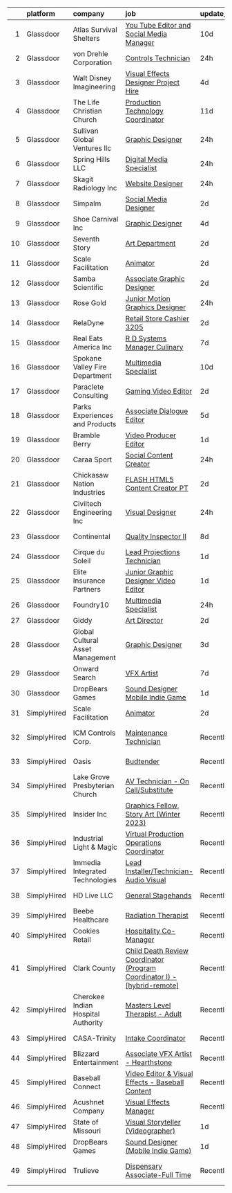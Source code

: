 

|    | platform    | company                            | job                                                                                                                                                                                                                                                                                                                                                                                                                                                                                                                                                                                                                                                                                                                                                                                                                                                                                                                                                                                                                                                                                                                                                                                                                                                                                                                                                                            | update_time   | location                       |
|---:|:------------|:-----------------------------------|:-------------------------------------------------------------------------------------------------------------------------------------------------------------------------------------------------------------------------------------------------------------------------------------------------------------------------------------------------------------------------------------------------------------------------------------------------------------------------------------------------------------------------------------------------------------------------------------------------------------------------------------------------------------------------------------------------------------------------------------------------------------------------------------------------------------------------------------------------------------------------------------------------------------------------------------------------------------------------------------------------------------------------------------------------------------------------------------------------------------------------------------------------------------------------------------------------------------------------------------------------------------------------------------------------------------------------------------------------------------------------------|:--------------|:-------------------------------|
|  1 | Glassdoor   | Atlas Survival Shelters            | [You Tube Editor and Social Media Manager](https://www.glassdoor.com/partner/jobListing.htm?pos=110&ao=1110586&s=58&guid=000001836e4ee9a8ae819df8a2de4bae&src=GD_JOB_AD&t=SR&vt=w&ea=1&cs=1_39b91687&cb=1664003009347&jobListingId=1008136615225&cpc=3E251C7E648E8D76&jrtk=3-0-1gdn4tqe4i177801-1gdn4tqemjcbm800-6118cb84ff33e9d9--6NYlbfkN0APToHrk7ILONyRglvlT3LJMO76dZGJsKlG8WQjsY8CqzJJDeCOMXQiaFZpJ3qvb9fDjMYw9EoAH-7jA6H6ba0WiFstbiFKa8F9LtyXxA2fWiYpIdfrNgAD7EuOevD0uh_faEcpj1Tq5xe9eAVDZs5lACgzfzoax28gftgLxp1Bc-W5fZLWBX09ud78OCrGnkbRuhr8bYmGnRy_yJPpb4zMXfcwZvMUgx9sMIYVgrmNHj5LyNy-CDhSuLEp7BMsrrgSYlnxEuq7G1TRZ3toY0e_N9z0HNZuUoMe8MS5-gTCB9980FGXxZ_cp8lSpv3taXov9KtP4nkh2ggQaz5gp3SFZztYCoqAy4E_V40K2feQGTbXNDllIExBn0PDID_qilpzGVmBOkvrvlb28hBVv5MuV3UAYSJW463DIT9knqdONXacSmE7Xpqhw2APFl4S-zN8_Cmq8U5aXnNmQROeQbSXon_WscnzWBRyPu1uGuLLOQfuMQCCzmXOmUx7n1gJEomacT2Tu4jaeJ2Czqt8msCpM2KoCaDfH1llGlyWYTEXBA%3D%3D)                                                                                                                                                                                                                                                                                                                                                                                                                                                | 10d           | Sulphur Springs, TX            |
|  2 | Glassdoor   | von Drehle Corporation             | [Controls Technician](https://www.glassdoor.com/partner/jobListing.htm?pos=128&ao=1110586&s=58&guid=000001836e4ee9a8ae819df8a2de4bae&src=GD_JOB_AD&t=SR&vt=w&ea=1&cs=1_013f1190&cb=1664003009349&jobListingId=1008158606888&cpc=149B3D5996025BBA&jrtk=3-0-1gdn4tqe4i177801-1gdn4tqemjcbm800-d44d9dd78be676fc--6NYlbfkN0BS3aJ57EZa2TJBmRoBBeGG0ASsBhV3PkhTbYRLpjKePF40DKZ_KBt8Jl1OKoRH2yr9pOdtgP7vAI12MokQv1w8joTrvmZpFrNiREyvtd8HubGiC_X8-3k14g6Sb12K7BF1wYxJDnRKoL7odaOHROXePby8KKv8dfK_o6Ch4urk_XjvJB5SdesIo61yhVb6JUq_41D0NQNSEVfj0Nw6uOJgMiHqgAoNWTtYh1E2ZBN8NSiuKGbAX3q0rRexsJhprVsUgFl-qRjuBF18-HV029Sn1jgqVEOa409MfmLHYq9pRyJjMLkPeNAYUXYepg-O5NOYamT3qBrmTxT3yQgxQLU53exfRghD0FqS34i6coxx34fWKgjd1plYMVz2PMCXfZB9aGqDiDPMlA7JaEtH2eUP2b-Mw7eBeS95Wiv2N7q7IBxrav_yLBW-o3o8Eb35O1vG_Ff-KiMW6ATIVg4pzLKZBRHa6ZHNZS71UT_H4PDto3-71eY-0Z8FcxhGVRdL8RiF5Tdm0JvMlw%3D%3D)                                                                                                                                                                                                                                                                                                                                                                                                                                                                                                     | 24h           | Hickory, NC                    |
|  3 | Glassdoor   | Walt Disney Imagineering           | [Visual Effects Designer  Project Hire](https://www.glassdoor.com/partner/jobListing.htm?pos=114&ao=1110586&s=58&guid=000001836e4ee9a8ae819df8a2de4bae&src=GD_JOB_AD&t=SR&vt=w&cs=1_5d68fec2&cb=1664003009347&jobListingId=1008149797574&cpc=7F6F94E2229B3AB5&jrtk=3-0-1gdn4tqe4i177801-1gdn4tqemjcbm800-08734edc98213cb1--6NYlbfkN0DAFTyt7pbDCC2JPO79CSdi1dIb81yjczP5qsKcZIxgiYm3-7g-689UDqHItQTwke_1iYTX3ZIPK_p2U2SmgmUPBBM1sa_qXvgZ_RYurdh-p181xA1JoYNLkPfGMQHG5B88g_mdJRiIFx_NMvbfZ-lZTnWrzYvFT_WOEZ3HB8NRDDdNLwXUn42Bk9o8zOc6S84EWjGNpBIsTiJkTqZ7X7Ru8uxOn6dhF31rcJ-vmB9E4_cZ-0KVaAdIS2ZHl0N6UxtR1oOLxM5Hgw9TPg_w5866PMUdtJuVK49BuN2lfJBcVR_GkRciXSi3iUgC9SrG2wSbK3Ruonk0Ai37UhSUCVUsgMaGXmK7TMtJWaCkV4mPdio6fi5x_2_zHEXydLx_xaGs5Kepbqf7DTlAG0k8Rgbj1b9hU5eoMo7oEN7vyxzGg3Pp54sjjPfAQjXgarjjL0Y%3D)                                                                                                                                                                                                                                                                                                                                                                                                                                                                                                                                                                      | 4d            | Glendale, CA                   |
|  4 | Glassdoor   | The Life Christian Church          | [Production   Technology Coordinator](https://www.glassdoor.com/partner/jobListing.htm?pos=105&ao=1110586&s=58&guid=000001836e4ee9a8ae819df8a2de4bae&src=GD_JOB_AD&t=SR&vt=w&ea=1&cs=1_0fd679a3&cb=1664003009346&jobListingId=1008134253621&cpc=4A4F3732B778070B&jrtk=3-0-1gdn4tqe4i177801-1gdn4tqemjcbm800-0e600a38c9146920--6NYlbfkN0DeXU0vMxLyKhfauY-dgUBa_3v1DHLtGGo4EP_Dl8CiYyPDWSWEoavRkUei70m9VuYN3alQbcb8OdjF2KMy0ZSklxgWRQ4nZPFoyQctILdCMrI5-zSqXS9R_4ldUs8o8sxM26dlNKl23cE_AEoX8Aq7g49vuKQN1GDNqaGg_XvEK-DQj1-yFYTw_a7gdk7ttjc_oOcZtPzFq7IVaf8XXMqXAFxc1SigexUG6jMft4I8XGlKopcMRw5ZzJ8LIw_2gUn3FvYzGytp-UOJg1LeRQWT_WqIr9VZy9v8rK8e3fQcZI4so5thEERgGImjOE4JDBp7mHvUleNgtG7F6suLR-Qacmahgsw2maHeZswgU9mW7NoQxWO0AqQfoYRH3lT1Q5N98mOc7DuYd41WVUAdAYIBZMqH9laHoKxVmRT9Ri38HbnpsyO1xVm_BgskKV-_1n_xYJfFk0j_bknYQIq-U99iiWWaPnzsCmyhx1GhRwHMRWUgnqs6LTAJZ6uShTJrc4Q_FDEmvM2S5D6PiNM8RLyi0P7Q8S8EIrU%3D)                                                                                                                                                                                                                                                                                                                                                                                                                                                                   | 11d           | West Orange, NJ                |
|  5 | Glassdoor   | Sullivan Global Ventures llc       | [Graphic Designer](https://www.glassdoor.com/partner/jobListing.htm?pos=104&ao=1110586&s=58&guid=000001836e4ee9a8ae819df8a2de4bae&src=GD_JOB_AD&t=SR&vt=w&ea=1&cs=1_fdfed204&cb=1664003009346&jobListingId=1008158433157&cpc=19A63F97CDAE9B19&jrtk=3-0-1gdn4tqe4i177801-1gdn4tqemjcbm800-b9ed312c3ff1f291--6NYlbfkN0BdDHiSlq2TKVYTvK036ioTcRDjelCKzvFOpLFiF--0iYywErtz7uGZaHCr1QInpCnwfrdhIOgQoQcveZc1cSbpX9gR9mroHQOR2RaMpZUhFTaKHYPI7L7ev7BO5XzSOE9_ns2EVBf390tN8Bw9D6mhQCRcWODoCcHBur3f5ohrcPemP25HBzDqAYS-m4ujm4oSnB3D841cDY5cZMF8-n2wbuMoEp0IgJQzL1HSyCG2kyHk1Cth1fqONsgA_m1d5Utpl4cHJz-H-Vz9b40uwrHOE-9jx2mcKD4JyTRhLXkXewyH3zAvzjj1xqy8smd9x_L5JDrLTxcssR1scFmWgcJS3rHB9a7B2jZrTI7b5G75t3Z_WuOq7xMMfbtVdNSeQpq2bfmXpkccnY8myk4vnfRQHGiztcwLqxsKTTQG_5Q8cIMqyK9MW9vgMvHw1vHG-8MSRnM3oihFA_UZHv9dMy6TXqfXWZqr0N0IgmgHCdLVLBsIWo81aXFN_w2FJhfYMHLSrw-sKlwl4A%3D%3D)                                                                                                                                                                                                                                                                                                                                                                                                                                                                                                        | 24h           | Spring, TX                     |
|  6 | Glassdoor   | Spring Hills  LLC                  | [Digital Media Specialist](https://www.glassdoor.com/partner/jobListing.htm?pos=121&ao=1110586&s=58&guid=000001836e4ee9a8ae819df8a2de4bae&src=GD_JOB_AD&t=SR&vt=w&ea=1&cs=1_60efca0c&cb=1664003009348&jobListingId=1008158776054&cpc=0FE1F5EA2BC84A01&jrtk=3-0-1gdn4tqe4i177801-1gdn4tqemjcbm800-4f2ab663d283052c--6NYlbfkN0DCQGkl4yjBXQKrkxms2b6Fc-bGq20qQYP0jT7C5xLs0oAdPAWnnKEPQa6nstvJMIVMRtrAK5anaKJaafNGs5ZPP5woMHrf6GgsgYSfi-Lgj80o0jnWJ0ZfE2c5MZOMpIaT2sHYx1QvebypAMnBwcgJCKaEVoR6d_d7QvgmYMFy1CfgO_Parcmhu3BCfqfHNsuimxQBNfcd5Q3oqq7LSTOrtdAP0yIuU5k5O5-TOIWwBlntlSsnJKJGX541QHF-aZ3DIYRTsuW1xpZxjsgAIvXQNqXiiSrKppPcWtQASzJ_Zk-SX7jj-DIgxVYWZij_8ZNbneftgJHg4AHuyOGXOqVp1QFI7eo1eD3wykBi90CQOMa51okCqLh5fo-Tc0m5V8_jeahir3MY5SFG-m5CQM7jKZd4sOEPe9baK8JPbn-ajrXfow1yDrXeYx3pULCI9K7IpIt2NiBB19AGIlwOxoxfbOAsm9Tx95OTOyOpK6AM1UB8LN_3qsFedFAO9zzXUIBmrgZMwdNKswhEj48tUo3tjq3WOfJOHb1N0VVAmx5RFw%3D%3D)                                                                                                                                                                                                                                                                                                                                                                                                                                                                | 24h           | Remote                         |
|  7 | Glassdoor   | Skagit Radiology  Inc              | [Website Designer](https://www.glassdoor.com/partner/jobListing.htm?pos=106&ao=1110586&s=58&guid=000001836e4ee9a8ae819df8a2de4bae&src=GD_JOB_AD&t=SR&vt=w&ea=1&cs=1_63e02736&cb=1664003009346&jobListingId=1008158618218&cpc=022796DF6CE1C9E6&jrtk=3-0-1gdn4tqe4i177801-1gdn4tqemjcbm800-f823fce85fcf9213--6NYlbfkN0CO2SE9k7OkDYcda-6fnEVOHVW81Zzde7CKO7rsB8sOBGxd4toT-0EMIR_r3T5f1YuaQUgazpd2hSyK_Vs2uHmCGfbu9mYvLzAVaN6i4h9aPtQLQLSUOl0f6_5Z-7WDZErOx1g8Jq6f_0hiJIyRtTwvNJ8pFyr-oOCAcrcFguiqarvA_W75-GoDP1Z5tYaqp7D7UCo6COfhGxe8qcIVaH1BFO1MqMV5caKIrqIdzCe013ci92NvEc5C5-1gyGmnljq55OyhLBw-ijCju-yPoNkKfCKXcczPW47V0HXiUPrX2F-vbEBwNrk_wQqA_ivBOMYEs28rBDBAbfqrc_AFuyzUQOreZLus7wCM4fuw-fxrX7GEI62uqoUeX7Pq4weyCo_n6sN9zt_4xy_89unzvYs-rmEoAnYXA6_MKKCS_QEkF49dsiX5-Pss4vpnkOV9HdNWUfcPxBzfdaPFfHQbkFCVXk3oPdRUkWBvxdaWWSuROZJ0n8CU0K3uIYgaDew-bLOwe0dxmSQ_bNYCmL1xRIFX)                                                                                                                                                                                                                                                                                                                                                                                                                                                                                                    | 24h           | Mount Vernon, WA               |
|  8 | Glassdoor   | Simpalm                            | [Social Media Designer](https://www.glassdoor.com/partner/jobListing.htm?pos=126&ao=1110586&s=58&guid=000001836e4ee9a8ae819df8a2de4bae&src=GD_JOB_AD&t=SR&vt=w&cs=1_a89f4344&cb=1664003009348&jobListingId=1008154093263&cpc=FB7E4A1762AE5BEC&jrtk=3-0-1gdn4tqe4i177801-1gdn4tqemjcbm800-8033258d13b4f54a--6NYlbfkN0A5_CZTeAtz3kOtxEKT8EXy2wheS-5sh6-eDUvXGvBqHzlUF1AGTlUbyxKlbFF4E844SRTgHgMPu8KJtz7DIOuGXCAcIho7mbP7KiJebUZzKecYbHnXPLSweYvdGDLdpDb2yy11XeJIXAKSpb7xy560AiPtZ5llt2zy-ZvAJzCHgIXGJgSBQ_bS5uk6IPZjWJFBRtlX8gi46A-cT44JzhVBh2OB-Lr9WdWGrA4uwKJlUsRMblLXv0awkJfQzKFyWZYhYsRMlIjeQJKAlfb-YS1eG69ljp_VT5w7rf9Cn80H3pxPPkNOcYztRxzV1rEUg2y2bnpLwWq_hO8KfNJ5BkOX_ZejqnK0njxp8FkNnJRbPDQ1ZrRQKtG-2g73hdmOKw-Fo2lW3gU9WYkCm2yL034pdQaI4VcFc_rigSUwa53CfcasrJjAMDYTuh7m794O8oezivdtBsgXBKMMbvd2Kyqrg1oyMjiSKpq0_rljDPvIuoHuMSd0KUnMuIEVr8rOVyjDguLO8I-fI_AbAJDcasNqzL-pgkQUJ08R8UZM6uHavXGx0q7GMadSc5aRZ3f89ms%3D)                                                                                                                                                                                                                                                                                                                                                                                                                                                      | 2d            | Remote                         |
|  9 | Glassdoor   | Shoe Carnival  Inc                 | [Graphic Designer](https://www.glassdoor.com/partner/jobListing.htm?pos=130&ao=1110586&s=58&guid=000001836e4ee9a8ae819df8a2de4bae&src=GD_JOB_AD&t=SR&vt=w&ea=1&cs=1_bf914a93&cb=1664003009349&jobListingId=1008149084527&cpc=47CFDC01B3F81FAC&jrtk=3-0-1gdn4tqe4i177801-1gdn4tqemjcbm800-8f2fa1d1e1971e1b--6NYlbfkN0DXBwa3qOAti5dsH4cJZzTtmfpav-_FjW2Cv9p6tjCthqO7_orYFvgRA2O64NimcfQ3uVTYorc3Wes_ZEoLJXGdN-Aa3-RVR9zjxSSqx0fFLPoPboZGjo9gaQcBDl9vEVw9fsJLJrMZ3ob4pxGJwiNvpIjIdRXU8i_JoY95XsgDekzajTRu5T_l-tkM8Gt_fLz3hvXTxBhYZ95epXv60zBRKsdSWveecYarQbBA5Qjsum58wMO5jQK6DZ6iCMi5op7FHhYWPGvhJLWf9ZXRE6pJfoBYq7HoPgC8z_S10AXbRdcDhXF7f1tHyFJvcPP641XnkSjhmrfy7AoK5dtsIpalMo64JiLZVeTm10ebHJ49_5mPTIrPufVluYvHKDMWmDAW_ZFwGyBtC9iAfUOpTd0f5D7OI52wjVigGqWphdZafxH9n0nio1-dhSrVM0RyNcmgw7qb_mdhfPqxvX5amB_I3_TPutEgWHx96VFlLs9gRKvfKfdiuwZ26Jq1cIFfzRQ%3D)                                                                                                                                                                                                                                                                                                                                                                                                                                                                                                                      | 4d            | Fort Mill, SC                  |
| 10 | Glassdoor   | Seventh Story                      | [Art Department](https://www.glassdoor.com/partner/jobListing.htm?pos=125&ao=1110586&s=58&guid=000001836e4ee9a8ae819df8a2de4bae&src=GD_JOB_AD&t=SR&vt=w&ea=1&cs=1_407d0a38&cb=1664003009348&jobListingId=1008154271850&cpc=F583A5AE0DDDFE3A&jrtk=3-0-1gdn4tqe4i177801-1gdn4tqemjcbm800-20a87c36b95f6878--6NYlbfkN0BTy4Vq3kUv-8E8fBOrhZt-7WJQYqv7u2ur6JnxlE7nq_aQtV-qQ9P-NdkrT1AC9L0CCnNf6vIRIeTpxONhfiIRDjq4uiE_KvKLA8lH6dW0VuX9V-xPbB6wy0d8N9jp0-62ih61xGTQSsvtvkEijPzI938H0T1YQHjbhPRokH79a42ZsihgnS0Nyfg5eVCyPc-eK66z4CkhbKg_dNwTk5G78dVSInk72em9rRSOgt2iWsGvzVUYmu_XpHTRtQBVQYQx_YtNHzMu5-arWrHSS8Iuyh7iB9_CtB3LkVMpmFzXtcJ7jq1er3kRjwAG5VtV40-T9wx3t7bMYR_gRsMzNgmGQusjPDaXy8ozM3bQeWML3MA9xRknyj2s7GW-qHIF_Dkgjgrm_t0Wine6moHZL2mhe0kW9mq3_BPq48XUzZXIz4iMMsNxPXq0EEz1jeU9SV9NAfUVAxcy8WOcZKGMs-r_QZJbqlPEkSWSWHNdce2Yy-GJA1tFm-4Lk3tiCVvTTBZUBbP6_511yA%3D%3D)                                                                                                                                                                                                                                                                                                                                                                                                                                                                                                          | 2d            | Franklin, TN                   |
| 11 | Glassdoor   | Scale Facilitation                 | [Animator](https://www.glassdoor.com/partner/jobListing.htm?pos=111&ao=1110586&s=58&guid=000001836e4ee9a8ae819df8a2de4bae&src=GD_JOB_AD&t=SR&vt=w&ea=1&cs=1_89abecce&cb=1664003009347&jobListingId=1008154653728&cpc=A0637F14311B9419&jrtk=3-0-1gdn4tqe4i177801-1gdn4tqemjcbm800-5ac7cae2180dfc79--6NYlbfkN0BwfDwoCjxOAsVF6va36C4e5uetzN_UB3xM3zcSb8136W7CUHdTyZBGQ0gKBAkrCClx7S6Y_Lo9o-WzDzkdofIke2lQwvYtaccfsafw6YYcDdy8SAlFZbvloRJHDH0aY50MitcXJRoSG-0dToAG4amo6X_3c7P0OfabLIQk0xFF2Wa5mpLfFgrtKRHzpTokvKHI2BLrluv_S4LX9HDFr0J7jPjte8ggt3h_7_YrgwqNmAmCucE545_V0j5kTbTgeSD3MsSETr6PDCVDLv-XoQWcnDJ31F0Ps6vI07P-q5vqLbKQYaQ8H4cEY1FIJQp7k_sNOrZGX1lPtODeQ92b5yt4CDW5RIDQAfoS2gMuJAttZEx-U2hLqkA92kN4IAAVz8RnNmNc0Kwzb5PDBJDbF92CaklAfLdr7Kyc1z-N3iIhdsVLD9A_jd0t4jUdUeQADMHW22905tJD5-Z1yuuyIc4uGvKimPOaRKrGz7eLOVzWPKqZgf1RHPco)                                                                                                                                                                                                                                                                                                                                                                                                                                                                                                                                            | 2d            | New York, NY                   |
| 12 | Glassdoor   | Samba Scientific                   | [Associate Graphic Designer](https://www.glassdoor.com/partner/jobListing.htm?pos=112&ao=1110586&s=58&guid=000001836e4ee9a8ae819df8a2de4bae&src=GD_JOB_AD&t=SR&vt=w&ea=1&cs=1_d772d4d1&cb=1664003009347&jobListingId=1008153758790&cpc=32EE424DE2B657EB&jrtk=3-0-1gdn4tqe4i177801-1gdn4tqemjcbm800-122a8512618058d8--6NYlbfkN0B9r7Yfsmq1dEg5bJrWknERXzKBmO7UocWnp6Z50Xo8NzPq1eoKgHtnu-tYQIQxm2o_SrCwhlZdubjbRM-cBYG7X7k1MBmrVfR3OmyNLCl5MwVu7zlCd8Daf3sGi5GObRcLDgfINdOCMKivG9hACyrgIVx1_4TkBt7CqWI-cv3e6gfYqTMq0Jda98cvSBaY_z7eifCfsOhyG5-QUeRiEEihxxJvtVcmLOO-T3HFlybkt8iRdSw4AJw1baCmzXEfnAvXytT3TqwxPuKkbtd5hn0IgVGrKu2d2xYLe9EL3rQBToouyso17_qcFczUJ24h4JGOCqPVyiH19n7esFi_cUHyOLyXCWSBJy1qQc8pvemBpcDhbZFK5KitXeDgSF6ImsCYbZjmJKea0J3Yta_PXfs75SiKOni9i2Qw2lLJf6GCZQHuM2TU7u3nlZeIa_clkBrRfu2QCqD2FlhLGmdYxPFA-qVZLLy7DGImyGlPOw2WCIcQS7eZkeGcUuky1CAVaIOL5jqaVOuoWA%3D%3D)                                                                                                                                                                                                                                                                                                                                                                                                                                                                                              | 2d            | Remote                         |
| 13 | Glassdoor   | Rose   Gold                        | [Junior Motion Graphics Designer](https://www.glassdoor.com/partner/jobListing.htm?pos=129&ao=1110586&s=58&guid=000001836e4ee9a8ae819df8a2de4bae&src=GD_JOB_AD&t=SR&vt=w&ea=1&cs=1_59d56e27&cb=1664003009349&jobListingId=1008157920523&cpc=A65DF3A704A48F9B&jrtk=3-0-1gdn4tqe4i177801-1gdn4tqemjcbm800-5c858e4f830d7c84--6NYlbfkN0BkbmWc524n8nBCFPsW3pckO8GOD7n_LjyflpGml71e43gXVlJumHvHKACeMbDDkheIu2Nk5BuWz_Fk_rfatpGch0SS8jfygLn5A0_-AuDzfhwDKts4uwYT3iEiUlzE62D3Z-Dyxq-3jm-9aIaPRGdVYxgnbNELRh1DVuKjIfm6wM1gHJPqSvtCZmoK-1VYT-OfLoMuR5iyXEjIOIZJ1ru7VeqVknR455YrD5fCKZOSCZapZmFIuHf3D0TREE-PWbYACqvt5yIDD7I0OwYww5cEr60YouUa4o8b51jav7Ki9T8kaaXAA-Vu5m2QfwtFP6V2VKHOOJBfW4qIQQx_TqW489kvDQVw72q9bYQIptK2qT7wkSsS7g6uzG03qhwP5AhWAuqkZTI110Ribv5y_knBq9Y78MBh9GAF00E0FEAc0jGeoN1-cqe_1LjsL_gnvcN-ZnPRk9Nr8ErB5UIkfdMBkMGDMrf8LbbIYyacaKnFIIRT31ioefmFdfu7Pv5JcQxTT5-mtbBpvuVfTFEobvdQ)                                                                                                                                                                                                                                                                                                                                                                                                                                                                                     | 24h           | Remote                         |
| 14 | Glassdoor   | RelaDyne                           | [Retail Store Cashier  3205 ](https://www.glassdoor.com/partner/jobListing.htm?pos=103&ao=1110586&s=58&guid=000001836e4ee9a8ae819df8a2de4bae&src=GD_JOB_AD&t=SR&vt=w&ea=1&cs=1_95f149f8&cb=1664003009346&jobListingId=1008153440145&cpc=5D41213DABD2E4BB&jrtk=3-0-1gdn4tqe4i177801-1gdn4tqemjcbm800-3da20a0e1faf19a9--6NYlbfkN0A72-8lX7zhyQqvAwBLSO_TxQLukvLk7KAx6eFUkC_MtnVw2bHlAMkIBPkfM67FB6_EWZSxD40NA2LmKlCtYHljNGY6HjOdepaIE4bbIWuTL9vNN9TirjH_aCPr4qo2qo0YD2IyJYbrOovXkmjNxyHVCP4e_hctlAVaK6WfDgdg-01fFG3fyOiFgSwD9pFITvLjbCFZAmfM6cVXNNdpHbOmpyLEPeyuiG8_O6WVFB8gNGQV4U1a7b46ej7p78J65nnlRZXzVB0b16t7tUUnQAAsyC5v8HAcPZ3Bcx2LfdGYaShB0-kpL2_z4VESWyR91trPhzwlZ9QqcWHHUfdWj3w4CLCPLVNDvXOMWGHpeQVCvomBE6jp4FSlOADUz9XRZ5WinoPhWPt4pWV8tQJYZtiWLqXcgkuuiQDICfW-tfC3cIwl8lXb8xQ8EIdeBomhyxc9fYogtj89fH0LDzLE286_3eetRDISCHLkSQluY0u2FuGDNnUcjQk6Fg7_5qSUHgyL_o_LaifuSQiOCy7WvF9n)                                                                                                                                                                                                                                                                                                                                                                                                                                                                                         | 2d            | Beaver, UT                     |
| 15 | Glassdoor   | Real Eats America Inc              | [R D Systems Manager   Culinary](https://www.glassdoor.com/partner/jobListing.htm?pos=107&ao=1110586&s=58&guid=000001836e4ee9a8ae819df8a2de4bae&src=GD_JOB_AD&t=SR&vt=w&ea=1&cs=1_b34fbba5&cb=1664003009346&jobListingId=1008144920033&cpc=FD0C804CFA90C8E1&jrtk=3-0-1gdn4tqe4i177801-1gdn4tqemjcbm800-05d744c2046bc2a6--6NYlbfkN0DcpfwGhH_HkNP64-zuFSz8PWwh9EXLNReMeg6ZTYAZC3Ss0VJq2KL3sVFVlE5wQ06xzFF7eH-jcukVf9UA17ihoa5A9rmvzkUk9_Rdi5gAePepW8GWYwOPGpfHCvcuehQdk2BpsY9tzhE3BMniOThgDBhcMALphfkv9ksOa9OeXt2DLXohSJ-9tZDygmAsAeKLp3SiwmHZrbp_1I5bMIbjbHTCEUukk3ygebBBjjZZtEwQhCpfZOH9s4sJaYhym41N3fJDwRNymZjxCy27-A988Viw4vW7gZhHzPXRvgiFY0j_xR4jpoyE1PmW1sPAu546rNtuJoVp2l-4fU8rhEv5SfQdng2HeQzs3Ez3YD-IFCSk3k0NYvnfRKPX4-n0ATmDwVdfKo7nIwHLO7zWKddI0SjmyGiSD593jwawTQJiiCVocTTaVbOBiCT3hWr_gK9XnoRiHHwXFqZ75MIhQr9pP42fkujoFZr0qoFY4fRyInHOEFYHAzBDXW6at9BN1lawCQqpNisxrpnAx_bmK1pt)                                                                                                                                                                                                                                                                                                                                                                                                                                                                                      | 7d            | New York State                 |
| 16 | Glassdoor   | Spokane Valley Fire Department     | [Multimedia Specialist](https://www.glassdoor.com/partner/jobListing.htm?pos=109&ao=1110586&s=58&guid=000001836e4ee9a8ae819df8a2de4bae&src=GD_JOB_AD&t=SR&vt=w&ea=1&cs=1_97390a2c&cb=1664003009347&jobListingId=1008137683547&cpc=F44B5BD681589083&jrtk=3-0-1gdn4tqe4i177801-1gdn4tqemjcbm800-8b41addf6e98c362--6NYlbfkN0C2SVAOpOeIWQkPp9EeCSLxTLheLRty2uanDx8E9nXZ3g7Cffj4cvvBc6Luu62IeSh63Gjc3BiW3gHdmv27RBQ2UL3xAtjI2M7F8vNeFdUoYhfkPoAzoA0biGlhf8UxaHD_fnVBWElKn72wxuIyPLi2C7nI5aNoQIc0hx_jM6Pj1zjAGFYnWoNtC7o9uIl7kc5hLiKrzkAYMBqeLxgNZa7WXdpRhyexDjYeaqo8GpS3KDAe77jsbz1PrQ1YxrjzgZ_3d_91LT9Ju18zO7RqydM9sZVsz1KtsEffQRtBg8QH-6LRqYvUC8bi2uRXWRXSQ7C3VA6zvD4rDLplEZjosaLIcDFq5qz4g2ZyYrt6oWcm_8YnhpWjXHGmDN0aVcwaIWeVn_JiAQgkZBnWxBLiBlMjlaV0KlN0dZUoCga_7wEb-3x3oKw1_PCKhGfByWNgPqov-V0BBPbW2g0osVpKhPto31filyHQetp_tnLr1-asbAFLnvZehBdVutNbv2l6zP1AQLQGG_95TA%3D%3D)                                                                                                                                                                                                                                                                                                                                                                                                                                                                                                   | 10d           | Spokane, WA                    |
| 17 | Glassdoor   | Paraclete Consulting               | [Gaming Video Editor](https://www.glassdoor.com/partner/jobListing.htm?pos=124&ao=1110586&s=58&guid=000001836e4ee9a8ae819df8a2de4bae&src=GD_JOB_AD&t=SR&vt=w&ea=1&cs=1_afeff8b9&cb=1664003009348&jobListingId=1008153461360&cpc=6FC5BA77C9A4CD78&jrtk=3-0-1gdn4tqe4i177801-1gdn4tqemjcbm800-11e40da73a1af9ef--6NYlbfkN0Cp_WSJKd_Pz82imZmURPbhd3kYBsiZi4lpMLOH6vOlLB-LEcol-KSTMqfVSUSlo_4f44TPcen6a-BlirA9UC76atn4AZjheS9rTGI5sQS48zVss0BHDsKwXnKM_w5Nr1hb8TmoxGX-WanXePp2PBcP5ocOpLgzok0EqjMp0wMftyIWgqgUpPxK6o5skNoXHM958QuDaFElRlGLX_Qw_SR0i9oR5Tm6_-8gaL5_xFmWoDQ4-TnOjPNo_madVrOICtFcrCJxSSEFl_nTt8lI_hWpSvhqm6JeKJEW1GUnDBdEZZ8Uoaa5Cw8fv5nY93VJURkWrONljbItrzRf8aE7vh5F2kPWN-NB6L6mJ-V1OWfvccYs-KZKzwpoDEn4y681vyO3qYXReLOBwEXT6InvJ4XrvTZOe9BmKGWQhFDC80V0hPEliPf6AMU5II0RLgwEMos54qKhRawVJuhcGsIAXM0VMIzFVoVwf_GlIqnV5SKbUwfRYwtcpZKuZjiC41L0aPQMHxaoHjkUzA%3D%3D)                                                                                                                                                                                                                                                                                                                                                                                                                                                                                                     | 2d            | Plano, TX                      |
| 18 | Glassdoor   | Parks  Experiences and Products    | [Associate Dialogue Editor](https://www.glassdoor.com/partner/jobListing.htm?pos=118&ao=1110586&s=58&guid=000001836e4ee9a8ae819df8a2de4bae&src=GD_JOB_AD&t=SR&vt=w&cs=1_9e4fb3f8&cb=1664003009348&jobListingId=1008147927584&cpc=48B9F4758953335C&jrtk=3-0-1gdn4tqe4i177801-1gdn4tqemjcbm800-3ee722c8cbfd647b--6NYlbfkN0DAFTyt7pbDCC2JPO79CSdi1dIb81yjczP5qsKcZIxgiYm3-7g-689UDqHItQTwke8ZniEWZjHTT6tUM23Ei4meInjPBi-M9eAZnm62RfpR8DjnxyGe8_Gr9ZUFPjNfhkMAY6adtcpcBv51KozyYNunr3xOUAxmCtD_QZsy0XiT5-nnnbQFZauF35lLlEJFk4KQGUNFLsC1wUcrlayqq0Y7mDKj_ZBLuZiLo-mxdTya_YDp62rZvHes2PGWwH_eEyqHdzXnh6pxq-8uvrB8J0uxJf6jm0csD8fVayQM9iF3zxxgqIsMuc8VGy2yqjWeJYQtWo0_Uyht4Sru88PZQz8mtoULJ7V8_xmCJ8YJZu3WVUpIsV0XlxBPclxsA7-mxlb_i-KuDCNslu_DZNuVYn1AVOBFcKBNuQb-z9VQngZfW65kwd_f45BiDjqNzFdmqpQ%3D)                                                                                                                                                                                                                                                                                                                                                                                                                                                                                                                                                                                  | 5d            | Glendale, CA                   |
| 19 | Glassdoor   | Bramble Berry                      | [Video Producer Editor](https://www.glassdoor.com/partner/jobListing.htm?pos=120&ao=1110586&s=58&guid=000001836e4ee9a8ae819df8a2de4bae&src=GD_JOB_AD&t=SR&vt=w&ea=1&cs=1_7bb1eae7&cb=1664003009348&jobListingId=1008156597910&cpc=9FE5D8D7282D4400&jrtk=3-0-1gdn4tqe4i177801-1gdn4tqemjcbm800-3ac05b72166a4cc5--6NYlbfkN0D4nuovUOU2dPryPr7-xanE7ZFWASvaSyNm3BqXIbrO0lJ-O_MMeqf8HLymxaVW6VfFHwcJb7YuhU7-YC0W-ilvyCb3SN9y86wlqlix3gq9e079KxCxraquhVphDYW6uYspF-rJLeqytFrlhR5gEaiCUhO6zDF6D2ZYE62KAQZYdYEgof6AMI5XN9rTIxH9tCWttnfGOcmudYlRx7n_tQA4wFznz-_mCM0IWJeL5dBv8FjshOS28EqLEbvUaszbxI3TMIaU6EhuPmF7ZYFBvoiQqh7uWEt0W-_RDvXjg3IBvtZTN1M118VecqleINDR7IEV52D09upoYBAEofLSQrAkHBAuGRePW-pJgKc5F8t6aOFMV9HOtcCZ5ehFEFp53r6LCYmu_KVokj7Gmb4vwezq41nH7HqqwxyZ93yRtBXzt-KN_Q9t4w50WbBUs_fImcj1e8QdOwEb_H3_dckRdPwwq1TmewDjp8M6vDUZE4mSN2Hd1ubkJeBMekCO7zfvVdSoZJQJQnEeIg%3D%3D)                                                                                                                                                                                                                                                                                                                                                                                                                                                                                                   | 1d            | Bellingham, WA                 |
| 20 | Glassdoor   | Caraa Sport                        | [Social Content Creator](https://www.glassdoor.com/partner/jobListing.htm?pos=119&ao=1110586&s=58&guid=000001836e4ee9a8ae819df8a2de4bae&src=GD_JOB_AD&t=SR&vt=w&ea=1&cs=1_e19ec151&cb=1664003009348&jobListingId=1008158569144&cpc=9952A63AB06E78AD&jrtk=3-0-1gdn4tqe4i177801-1gdn4tqemjcbm800-324d0c62403fc1e7--6NYlbfkN0BKI1D9Di4JUmaWSlprJZp2QiygpNTfhFcTQDxu-IUMIueuQsIO9BY76M1NWkLlhw2KuJGjiHK_V15MorgfWawKtgqDrv5yi7zI1qMNg0KLv3Z3mtG2JDO4H1jpkrkbCWB-Dk2897uOcN0h1Qozsdwd5AmZHpYQeU3z1kFBVCkWV_jcVt2dO5RwiHYBG1lb7KGsldmYwlnItVnwERuaDboze5kB6E3pYnsEzxpOocYBkwRyj00PSwrc8h3B8w86ijcNAr4ACdtqsTyvZKWHvc0y60_VE4UaNJKGhbEnFwHwfYHfhgAeFIpBghzQj77PYl3dg9t0hTmBMSef9zlEtEbSb5rK-2y81KqaCYXWAqqh9v6Hpc-YAZFcXU8DTmBeL17mAoEyEKOI55HdKw2C3vXGt1ntoKVSuKuxUOVU1opi--9sCI9OGxGouBsoa4Zwbal5gcMw18pA-xfYmoGPHAHb28bbsPIvJEZCGOa78DvcDJNX2ADv_lieuV6BnLQbGTFdhm-_nDxM2w%3D%3D)                                                                                                                                                                                                                                                                                                                                                                                                                                                                                                  | 24h           | New York, NY                   |
| 21 | Glassdoor   | Chickasaw Nation Industries        | [FLASH HTML5 Content Creator  PT ](https://www.glassdoor.com/partner/jobListing.htm?pos=101&ao=1110586&s=58&guid=000001836e4ee9a8ae819df8a2de4bae&src=GD_JOB_AD&t=SR&vt=w&cs=1_8e84b57a&cb=1664003009345&jobListingId=1008154525622&cpc=2C031D2D3FF29DE7&jrtk=3-0-1gdn4tqe4i177801-1gdn4tqemjcbm800-0461099ea0d4d56f--6NYlbfkN0CsKDMpqPkq8c-6atK3sm7usfFs6yRs65ZlRcv2lQXdAOCBUwNkP92VkL58r4jMa9NhXf-K585_Je8mOlIBOOAQBjm7ByNrSaY0d9ykwd28gpbRtQxFu7ZTzwbh5fBzKjoIRfFotFVZWIZLbJ3y_ZIoyagmCBzcjk5DnebcdXCQroxMFKKWtbX_xDq8ZVYPiKs3_a9t_TbvqMMfzKJxB081i9QmHx46t_WQgXa3YHdaxotKI2c3fMZs-D-0YYrGb7rDHw3RNFnHefQwl3y2A9Z-kafUI8g83cQMkFUSjVHngHKObpef9SxieInUFeZvZD-Evb0vndFVbjCxDxS9dcjMnZWSMZw3mPhTCJ8V-WTDFfZiO9e9JOHBHvvpab43_cgc0g5my7Bwp-Fqg2NU7VNM6kVKTWLiXtT103geW6yJWthklk8EriBD9UqGmHf3tBvfdNi9rgQ_JNJyHyiOkLbr_PwGcpnI0TscT-qFemVv9EY-S6OTU811a2INSbaQk79vvTSfuIOoaSdHJGRED7eGxmmGdHvq20ny5I9nH52Npg%3D%3D)                                                                                                                                                                                                                                                                                                                                                                                                                                                             | 2d            | Remote                         |
| 22 | Glassdoor   | Civiltech Engineering  Inc         | [Visual Designer](https://www.glassdoor.com/partner/jobListing.htm?pos=108&ao=1110586&s=58&guid=000001836e4ee9a8ae819df8a2de4bae&src=GD_JOB_AD&t=SR&vt=w&ea=1&cs=1_10863cfe&cb=1664003009347&jobListingId=1008158470622&cpc=92BEE8AC7E71C1CB&jrtk=3-0-1gdn4tqe4i177801-1gdn4tqemjcbm800-dce856162c5d9c34--6NYlbfkN0BzyiZbiuML3GXV_IMPDw3uYzpz9TFv5d_THROTaI7-Eyd7WJTkeuVfrLMXWPduVdvYuBjB93frQTwp8LNcq9b-8jKlPEc_buHWIAWSNT7ZTd_8YiZ_nAWzOtCzzVRGvz5S3BabDcOqso3kRsq4274EsOxK9mm3U-V1AaSGjeFXwPferKK86LuDtnGIMaK026vgDxttkctwEhWiZAJP71_6O91BClhuMvlINY8v9kCDAU0SqmvGnUV16oBRCXbitrSo6nxDyDwlaVrOdX-s-yirJV29jJUyV8l_Hi-bt3xsRhFNpnGeQbrIPW4oM5vJzZJPDVscDq21nGnFP_xsj4JKfOZUqNYF0V4PbZqy4kIGeRpK7N2IW2I5qTsUDQcVA53sgzZ0gBKKdAojHvjlTzILtFm-zEQPjiG4nwdnuCwRERlC7PoDQ8aGQ4Y9cW4OGYTdG__RcuZOpUm6CgzR68RYh3geLvoEfp1LuwyPwHxBQUej9HzmjTtGypZ5DgI1BaS9mYesBaatIuFkyWhbJZJS)                                                                                                                                                                                                                                                                                                                                                                                                                                                                                                     | 24h           | Itasca, IL                     |
| 23 | Glassdoor   | Continental                        | [Quality Inspector II](https://www.glassdoor.com/partner/jobListing.htm?pos=116&ao=1110586&s=58&guid=000001836e4ee9a8ae819df8a2de4bae&src=GD_JOB_AD&t=SR&vt=w&ea=1&cs=1_c2eae748&cb=1664003009348&jobListingId=1008142896198&cpc=41F4513DE90102B9&jrtk=3-0-1gdn4tqe4i177801-1gdn4tqemjcbm800-7474e0dfaa5be566--6NYlbfkN0ATuzukLZvOA7Cxi5gGVTPK8s05ijijAIGQnHXs5Od0X6ChBelLerDGakFyxhEI4sN3BUjtQDnBZ6gNESb9vMxyxBR846fJyP6LAnEwvTO5GctJRSNN9YfY1XcIiUghlKUjsedbyYR9H6Y4SKTXgSyW3W1_8QJqW1I5EqBOrICiOi300ToID7g6NlDTidhrgIfVkMgg3NkBrqnPW6yDQuCwLnQ0yqaR-_RLk7bUSl66pdlAKXwtBJPG1VqCluWSWzuktuqqIiZ1Vgei_5JoChM8rz-HnjErkS5BXwBGLhcj5YJFrp5_OfEN8SwtmZmZ6xC1p_aKQ0cMsVhUdSfHZ0Pc0PnYH_iaV8APRhXJUsaayMp-KTmziboaWd6_z66Wgmht4IOS_9f-j-rVMiPExYXEVMEiph0fbVBPs41P8JHrVQUoxNRhpJKiyH2SgR5t9e5Khtl8UAZVp6iCl0ws14BeFa2eHNZtlQOY6l1KHdCW_Q0oFFvHwJofoYmwcnGRoJmZZ2cDGGBzYg%3D%3D)                                                                                                                                                                                                                                                                                                                                                                                                                                                                                                    | 8d            | Halstead, KS                   |
| 24 | Glassdoor   | Cirque du Soleil                   | [Lead Projections Technician](https://www.glassdoor.com/partner/jobListing.htm?pos=127&ao=1110586&s=58&guid=000001836e4ee9a8ae819df8a2de4bae&src=GD_JOB_AD&t=SR&vt=w&cs=1_74d34496&cb=1664003009348&jobListingId=1008157184284&cpc=CBEBA1A9D941894A&jrtk=3-0-1gdn4tqe4i177801-1gdn4tqemjcbm800-38d65a7d6269a4c8--6NYlbfkN0D7HuMDhrHm1OrdiROie80RxT-oZtVWwOtOKkROvimAtlQqd75Sg_dIlK36CgD9gmlJDXaSjoiTgRqgkZg186511AQgUqyq2KtS_dNs7R0phCJNlpCnhP3rkjxWl44UJUqq73u9L0_fGj39AQA9LYBmJ8w-W0TRJvcdEXxWd4dKTkZTsm_OZc4zaLc_MVCHjSs7IVfi83yilF5nIXPucYGvvJo1Tl4xC84UUittSuYOT7QIoR_S2Iwok3Pwe0jiOJ6HMs3B7nZy3dfBB8cEYAFYNYH6sX1CFjvfs5E5mLmBwemdYbC0DI0-zh8bpiTLjrXQQz36UvmF8DK0mz2PiB_rF6EMDcq0Afxo27zcBbnYH7TXkCtmnC0pzhp3EZmRJVoaO8v2kvGJ3U-dU0uX533mxajbpQDOu2Bg47v_KJVS92dqug1q3M1Bd5nERl0xI5DCk-VyrPnWWUjkTHn4VQqX95buMpsKEh0pEmKDCXop3T75gl-Muk558rpnRlQY7-2kxxuV_tAWfikNfTWO7EniyfAls8PJ-G0g4NqD0wChfivbZq0agOzjI1lMYiqapmaRPYUdYFaFyzQeLaAKUAArjG35G8AlSr5L-E_sqN5-fw%3D%3D)                                                                                                                                                                                                                                                                                                                                                                                                  | 1d            | Las Vegas, NV                  |
| 25 | Glassdoor   | Elite Insurance Partners           | [Junior Graphic Designer Video Editor](https://www.glassdoor.com/partner/jobListing.htm?pos=115&ao=1110586&s=58&guid=000001836e4ee9a8ae819df8a2de4bae&src=GD_JOB_AD&t=SR&vt=w&ea=1&cs=1_8e426e56&cb=1664003009348&jobListingId=1008156257847&cpc=632C08DE5A4EA969&jrtk=3-0-1gdn4tqe4i177801-1gdn4tqemjcbm800-fcf4d92ae67eb78b--6NYlbfkN0B4jp5mfsiLEiFpPCxOna81i2z6rJx9ZIZWhVZJ6SFnYXCWJwwq39Sv3lHM5G1NgYOv5q1BYs765I3Xs7qGWBVk9YreXvP3mLtX3p9fi1UrBdJ79-kNhXDl-YmTwiGz6H-AVG8HDcnrAIMhb8udyKwsgQDhQuhOWpfTF19UcSunc0v3Qx_NPLDNPgRs_BPKuKCLpmlBXnVoZa_5SrCbU3FsbUxr69R7WXfZO39yjhiKMOlOu468_6HDDpE2oVvzHl9hbkyrRMMQQOLjb5PgOgw73oh5tjcrhiIqS0ZHAS5r7DdOt1LeLK7-ov2vkecIyeHfUgCVsZ8kF0S6uWtSO_N91mzj2bc0-DojH7HqlSQFYInzqTopshFF8yKuy0l42G9-vRvoU30kGD8TmZ1rejvQN1Nof1C2uCK6VBpPJIvvIM9Ckg854CP2FAn3oii6WX2XGpOKW5AgriqwwH8TYIQlNYVtswLZBpupHFaHOTbNkwL-BYEiGxnKYxTJ2P9YfaxYb21v4fjpzA%3D%3D)                                                                                                                                                                                                                                                                                                                                                                                                                                                                                    | 1d            | Palm Harbor, FL                |
| 26 | Glassdoor   | Foundry10                          | [Multimedia Specialist](https://www.glassdoor.com/partner/jobListing.htm?pos=123&ao=1110586&s=58&guid=000001836e4ee9a8ae819df8a2de4bae&src=GD_JOB_AD&t=SR&vt=w&cs=1_dbb71661&cb=1664003009348&jobListingId=1008158544176&cpc=D69957E0862862E0&jrtk=3-0-1gdn4tqe4i177801-1gdn4tqemjcbm800-02daa309eb691af1--6NYlbfkN0DQo6jJbuYmwZ_nlmy08I8K_r8cTtGx4Hvk8fo-dhyWWwoY8RhqMDuTcm-IP5btoltiMoJNvoooNvKQidXpAXfX7Zb9H7hjs4Y3AK7_J--UMauJrKBvTWBviYncE0rIewAiiKc6vnKs4wSMS59W1qCS699EFfHS_HyuAr9dlG7PuG2X75oVz4_SMmz-JO1gqnqyDUiqNhOHRkbgghg4ZfbBk5mCH0y6gv3K1T2SNBdaldXHhgSyks_naRu52nmz0CKnzon_dCFV0ku59U2rL78SP9rTljzwTXImkKt2LHbIs3ZCL4206_j0XPxJCQ93zOk3Bg_NckvzQVYa3BlRGxbiDoxDxE3DIqLsrm7GN_M89Z1t8MKLsPzsuyJwXYH-TvTQPCacyhwRi_EKb0T8hDqPBIXWyEHxzm8gwplAoDVw2I_7Ugb3W7l2_RiRY_nFWi0cQb6QDm1G2KGQpmk6pAtJ)                                                                                                                                                                                                                                                                                                                                                                                                                                                                                                                                                                    | 24h           | Seattle, WA                    |
| 27 | Glassdoor   | Giddy                              | [Art Director](https://www.glassdoor.com/partner/jobListing.htm?pos=102&ao=1110586&s=58&guid=000001836e4ee9a8ae819df8a2de4bae&src=GD_JOB_AD&t=SR&vt=w&ea=1&cs=1_c8c33b68&cb=1664003009346&jobListingId=1008153491921&cpc=33AFB7EF5A21FBC5&jrtk=3-0-1gdn4tqe4i177801-1gdn4tqemjcbm800-14533222cd6344a6--6NYlbfkN0Cd5ZvLdai7cR0fypH5_WiGezUQesq24dbKuF0ly35ya7XTnX1N3U-q7ZF04MtFtDNSlbV2PcaeSI-0Oa-rjRoPe_v-xDMmhlOiNYgf_ADuCpUmJ6f9txtgVbh9ZoQws2Zp2C3KWBxDH-iXD4s86rFrzm2murSRvgTZ4pyYS9N0nZM7qXEoW1iOZg5nHR9uL4kwE2cw3JBs-M6IRYClCm4EjYAmXegTjWAcygrG2hnBUeNbdVzzks8f1NT7NBihY32MrfF6KpCbyvhF0jqtp6OCtnuUP3WhJayPHtDgeLj8J9S1Gtxrnk25QU_6wM66lK19w0bdtURykyen4RWMCSqexURjODGBALXSMjh4eBWhWEAOF2mecwxvb-aPb0EkGAPMsYQsoGS9HKtH8vxdBu5c-hN9XjtBaYW12xIMvzvGvWpWkBjq0m3lBsJGqLMWvcNplPRzb85hOo2hndovpvQAMQcnFOpdB_bTL6lFQyaeYQdyOXyjlbmIjgq3qQ6mhHNDjpJmp4uxyh53COs6xI5a)                                                                                                                                                                                                                                                                                                                                                                                                                                                                                                        | 2d            | Austin, TX                     |
| 28 | Glassdoor   | Global Cultural Asset Management   | [Graphic Designer](https://www.glassdoor.com/partner/jobListing.htm?pos=113&ao=1110586&s=58&guid=000001836e4ee9a8ae819df8a2de4bae&src=GD_JOB_AD&t=SR&vt=w&ea=1&cs=1_8dd72896&cb=1664003009347&jobListingId=1008151583814&cpc=F929909D2225707A&jrtk=3-0-1gdn4tqe4i177801-1gdn4tqemjcbm800-a8608e93b29d0f7a--6NYlbfkN0A953Z9EfJZc5Z9y7Wb0NkuJO-5BBnqXCJSieP3bN3oT0yhRhApRHWss-02ITflsbFWB0fqs6WQDVhYpeD0pG6c5u-s_tAr-HTiSoUjKHBh3LbukgBXbBS15j394IIVKngowq0EXsjggGsCg4L4q1fNv9YcEzP6U68457clGdDcIN866UDsekonf7AR4mPbxW3Gw4V_xHl-bKBMtIt9iNGHdZyjvNn73ioBN3YSDMnmnZoREr4W5QUKi4DlINaX4rRMTRTMERMv882_cayMc4_jZjpVtEJq-p0FrHnMq-Zg7z_DJ6Plq6-JbvyMaN52nnUT5OGs5D6vnYr0dwpI7vEQX-gNqZp8U51Cmf7X3t7CSKSwjQpTZ9q7sq45HTjEmkzickPeQpFi9rzDCDTyELSFsD4XsxUwOM26E95cv5U1Cb6JgpgY5lTK-Jb4vaUV3DRNGrCUgytpg08oRFvVmVtnrscHzpJNdCmsVCfQyFzQiTD9r7MlgngzZ-yUh7oUcpASSbyOXDoy3w%3D%3D)                                                                                                                                                                                                                                                                                                                                                                                                                                                                                                        | 3d            | North Adams, MA                |
| 29 | Glassdoor   | Onward Search                      | [VFX Artist](https://www.glassdoor.com/partner/jobListing.htm?pos=122&ao=1110586&s=58&guid=000001836e4ee9a8ae819df8a2de4bae&src=GD_JOB_AD&t=SR&vt=w&cs=1_f801677d&cb=1664003009348&jobListingId=1008145524220&cpc=AF02A54CD0F60729&jrtk=3-0-1gdn4tqe4i177801-1gdn4tqemjcbm800-de2b84694541a397--6NYlbfkN0B7YoEZZ2QAGDyEGGmBPAUWSHc1Mt3sMCn9FehKcWA3w5TeLZfMbrgxH-P0Qlb9ki6ZJpJd_g8TTgnaOptc-BH5tZjUHMJlg5ifAcEKVrm0JUmqgg4hHhHrLW1VIkQ-k7T6xv1xE0ZJBLYlmVDS0CYSO0QzY2ppsVaN3Ax7-lh26QEPf6JO1H-RZ67skgf4G5V7kGyQ9m54WGvWsoiRiLjLutI1SQ3H00MEeXa8tdvzNa7Xvx0b1LNGcLLvC-yUnQe6LSXrgCthRCvoY-9FO8hUIWymMO4f8gLfpkX5Oji7L7-UDVnJ4ZNfSPRUStr8_gOoPcM8656tESsGolrkKyDXMGXdmyz8Oj0vQIb8DtJgwSlcc_AtA7vSkxgH3v1WlWmHMLroHKz0PdjIrHX_VbF-QBW5n8e-V-dSOTVugGh22FxFFRqOvpWZJVGk4ThMAC6FH5FOsrTT5Y7RybGxTCenSIE7Ver1ZVqnP87rZbH-nggCe2ekmtfShqZyaZmB8b2M0PGjGrgESK9geM_Mi_9pGRPwzJKUYlnAbccRHp0sFKtxMuhbBEzNKXqcTEP7yUcuc3hg_Dq9Fej8IgCDZM4QY1o4EPDPnE8Rr7cKx4pFsqg04EfYIx5y31x91ILEKejCCDcruDsvrnil5ROLdckh1QYmMFySn6bf3hBaJWfsc96xzb8ZEvb4MKFRwfDzRvfG4rlKhLnB1VqmwGnYDc93p055RT0CYjH3sjEXIrZQnYiy_XI0gpiKwxrU6MpyxSS1kRgzWAXjBEZ3oWQrk5emsUS7h8RiUkcbt0nlr-mUcSXItEXjzTosMtpS1HbCy7hTDs6swpTp1ZI-aAXOsTHQXSmcHe0l3Weu_RPheFMiJlPjpcDUoCznnZTwwVcMiyN1sIUYv3uWJNQmkN1v9qLMIK96m2lGgK8oaz3cK6Lu-nnIK162XZ7RtHhrvWuDoSBjklTcSB3cfuZO03AmhJja8O8mT60WzIp6tYSGbWyRd5p6uc546XBVuKKFNkyRshY%3D) | 7d            | Austin, TX                     |
| 30 | Glassdoor   | DropBears Games                    | [Sound Designer  Mobile Indie Game ](https://www.glassdoor.com/partner/jobListing.htm?pos=117&ao=1110586&s=58&guid=000001836e4ee9a8ae819df8a2de4bae&src=GD_JOB_AD&t=SR&vt=w&ea=1&cs=1_9a32059c&cb=1664003009348&jobListingId=1008156551199&cpc=1120CD366D53BFD9&jrtk=3-0-1gdn4tqe4i177801-1gdn4tqemjcbm800-e000485cd2db04a3--6NYlbfkN0BTy4Vq3kUv-8E8fBOrhZt-7WJQYqv7u2ur6JnxlE7nq_aQtV-qQ9P-F7lfPTExQCKIpCDlC4Am6tHb_XRGt3gN7hT3WEgRAVy-FWbT6GMcuzzJyiehWziTD0BOpU5s7cYKhcVCjcXptGenQlmHgNO3sYwXqL00uzQ3FsSP0D0dv4eATvGQvuKlxq8S9MCSY2aDTFlUOsucT4E9Bkm7eLApo2qjxnXampgOQTj1NPJXaxgY4DjAORlteEzBwNtTComEtlBtJK-RARJSL_wHGxisSchZ5S3rh4sYrrVxHQmzkEIt4QkhqjZSh2HSmvioJzMzeHW0betXx_SgnYG3wrMlhJNyaNV0JAG3XcUZDgTFyUE6mh1UkhSdouY0NMZviznF-d7lCwdReJ6QbWV2zCsGnPVnGdusC9u1znJ916bNbwl0YS-4ngGh4qwFLZXqOn9Jq9BXxY1qIhXPjj5y3b5qSzqFY2_sY5opvsnRnbsoPVWDrDXhx3B8qG5BKSaDxmMpXr7LStI75De0cY518erS)                                                                                                                                                                                                                                                                                                                                                                                                                                                                                  | 1d            | Remote                         |
| 31 | SimplyHired | Scale Facilitation                 | [Animator](https://www.simplyhired.com/job/wKB4bJQabWtBtu7j6pdi7itFBCRS94-9OZQ1GAPiGJrSQ__0wpaVbg?q=visual+effects)                                                                                                                                                                                                                                                                                                                                                                                                                                                                                                                                                                                                                                                                                                                                                                                                                                                                                                                                                                                                                                                                                                                                                                                                                                                            | 2d            | New York, NY                   |
| 32 | SimplyHired | ICM Controls Corp.                 | [Maintenance Technician](https://www.simplyhired.com/job/MKpG2-bxhWXWB1ZMYVBf2c8_MdwqLVLyq7l2CTEvE-p4OflQd93yUA?q=visual+effects)                                                                                                                                                                                                                                                                                                                                                                                                                                                                                                                                                                                                                                                                                                                                                                                                                                                                                                                                                                                                                                                                                                                                                                                                                                              | Recently      | North Syracuse, NY             |
| 33 | SimplyHired | Oasis                              | [Budtender](https://www.simplyhired.com/job/f8Osb6qbjfLdg2VgnrvB4ylBD8knTYuFafMEsQ-8ilG3G4dJRE6frQ?q=visual+effects)                                                                                                                                                                                                                                                                                                                                                                                                                                                                                                                                                                                                                                                                                                                                                                                                                                                                                                                                                                                                                                                                                                                                                                                                                                                           | Recently      | Chandler, AZ                   |
| 34 | SimplyHired | Lake Grove Presbyterian Church     | [AV Technician - On Call/Substitute](https://www.simplyhired.com/job/tb9Lp_96v5nuqnhe0ZYtbeKN6hRlb-jVRHz1dLdsFAKeVM_Axvfv9Q?q=visual+effects)                                                                                                                                                                                                                                                                                                                                                                                                                                                                                                                                                                                                                                                                                                                                                                                                                                                                                                                                                                                                                                                                                                                                                                                                                                  | Recently      | Lake Oswego, OR                |
| 35 | SimplyHired | Insider Inc                        | [Graphics Fellow, Story Art (Winter 2023)](https://www.simplyhired.com/job/Z8Nxxa7xyDnCRh91szMIBfSb5HIg91t4vrLoNsWfiJu_iursvPPt5A?q=visual+effects)                                                                                                                                                                                                                                                                                                                                                                                                                                                                                                                                                                                                                                                                                                                                                                                                                                                                                                                                                                                                                                                                                                                                                                                                                            | Recently      | New York, NY                   |
| 36 | SimplyHired | Industrial Light & Magic           | [Virtual Production Operations Coordinator](https://www.simplyhired.com/job/GoNrd8hJt9uFzdq4BsE8uE5broyUBG7lYHh-w9LEAGBerH_SJJ_H6w?q=visual+effects)                                                                                                                                                                                                                                                                                                                                                                                                                                                                                                                                                                                                                                                                                                                                                                                                                                                                                                                                                                                                                                                                                                                                                                                                                           | Recently      | San Francisco, CA              |
| 37 | SimplyHired | Immedia Integrated Technologies    | [Lead Installer/Technician-Audio Visual](https://www.simplyhired.com/job/IL_TH2SXPlz2tOw2DDE_I22xSpEewZlkJne33ZaAXd-CmCI5oTmI_A?q=visual+effects)                                                                                                                                                                                                                                                                                                                                                                                                                                                                                                                                                                                                                                                                                                                                                                                                                                                                                                                                                                                                                                                                                                                                                                                                                              | Recently      | Scottsdale, AZ                 |
| 38 | SimplyHired | HD Live LLC                        | [General Stagehands](https://www.simplyhired.com/job/rwAkJ3etkyCy7R1VphXqoq7hcAXyftjjKja7u5lhy7zwuoSGrtcQFw?q=visual+effects)                                                                                                                                                                                                                                                                                                                                                                                                                                                                                                                                                                                                                                                                                                                                                                                                                                                                                                                                                                                                                                                                                                                                                                                                                                                  | Recently      | Cincinnati, OH                 |
| 39 | SimplyHired | Beebe Healthcare                   | [Radiation Therapist](https://www.simplyhired.com/job/H04OElQzTrRQlH2rVD1aT0n9ZszVDS3EAd2lVgr5D21kIQ23SnInTQ?q=visual+effects)                                                                                                                                                                                                                                                                                                                                                                                                                                                                                                                                                                                                                                                                                                                                                                                                                                                                                                                                                                                                                                                                                                                                                                                                                                                 | Recently      | Rehoboth Beach, DE             |
| 40 | SimplyHired | Cookies Retail                     | [Hospitality Co-Manager](https://www.simplyhired.com/job/CbzH9-LosbRtWcjZB5odEZCHw5kZIWyZWYNbyliLk9z0qPJCizz3Kg?q=visual+effects)                                                                                                                                                                                                                                                                                                                                                                                                                                                                                                                                                                                                                                                                                                                                                                                                                                                                                                                                                                                                                                                                                                                                                                                                                                              | Recently      | Las Vegas, NV                  |
| 41 | SimplyHired | Clark County                       | [Child Death Review Coordinator (Program Coordinator I) - [hybrid-remote]](https://www.simplyhired.com/job/DTnlS6MwK5F8DhvMCHV0bQKRgkTiFr25qNQeG55sDQK8J_7wNcGt0w?q=visual+effects)                                                                                                                                                                                                                                                                                                                                                                                                                                                                                                                                                                                                                                                                                                                                                                                                                                                                                                                                                                                                                                                                                                                                                                                            | Recently      | Vancouver, WA                  |
| 42 | SimplyHired | Cherokee Indian Hospital Authority | [Masters Level Therapist - Adult](https://www.simplyhired.com/job/Zb1f9ndDfCV9DwGpRQtBDaD502p99LL1Fuxm0qJ1PxK8iNIQhLI8UA?q=visual+effects)                                                                                                                                                                                                                                                                                                                                                                                                                                                                                                                                                                                                                                                                                                                                                                                                                                                                                                                                                                                                                                                                                                                                                                                                                                     | Recently      | Cherokee, NC                   |
| 43 | SimplyHired | CASA-Trinity                       | [Intake Coordinator](https://www.simplyhired.com/job/rBM9NTR0W2riaPH90ygwB6Dd7AYyQ255iVjF5NZhuehOb36BXcI4lg?q=visual+effects)                                                                                                                                                                                                                                                                                                                                                                                                                                                                                                                                                                                                                                                                                                                                                                                                                                                                                                                                                                                                                                                                                                                                                                                                                                                  | Recently      | Dansville, NY                  |
| 44 | SimplyHired | Blizzard Entertainment             | [Associate VFX Artist - Hearthstone](https://www.simplyhired.com/job/npzx9Srzh2nXb282llyE7B1XTbu3nGO2QQfd8rYbVSIH0uXj-hjJhQ?q=visual+effects)                                                                                                                                                                                                                                                                                                                                                                                                                                                                                                                                                                                                                                                                                                                                                                                                                                                                                                                                                                                                                                                                                                                                                                                                                                  | Recently      | Irvine, CA                     |
| 45 | SimplyHired | Baseball Connect                   | [Video Editor & Visual Effects - Baseball Content](https://www.simplyhired.com/job/ZfguHeDoMlCVhIL1PeeBJC--JqJoOuQDK-3p6VmXrIrr16XJdmnGHg?q=visual+effects)                                                                                                                                                                                                                                                                                                                                                                                                                                                                                                                                                                                                                                                                                                                                                                                                                                                                                                                                                                                                                                                                                                                                                                                                                    | Recently      | Remote                         |
| 46 | SimplyHired | Acushnet Company                   | [Visual Effects Manager](https://www.simplyhired.com/job/CuABau9b_msg9dMhS1-8HJDFCUvMom7UXnkcnC1IBkhC-rO3cuhcpg?q=visual+effects)                                                                                                                                                                                                                                                                                                                                                                                                                                                                                                                                                                                                                                                                                                                                                                                                                                                                                                                                                                                                                                                                                                                                                                                                                                              | Recently      | Carlsbad, CA                   |
| 47 | SimplyHired | State of Missouri                  | [Visual Storyteller (Videographer)](https://www.simplyhired.com/job/lfHm9KmbhZzUNCkNlbZS6RnhbGw20ULuvEKxPO6lHLvt5sIhKZeThw?q=visual+effects)                                                                                                                                                                                                                                                                                                                                                                                                                                                                                                                                                                                                                                                                                                                                                                                                                                                                                                                                                                                                                                                                                                                                                                                                                                   | 1d            | Jefferson City, MO             |
| 48 | SimplyHired | DropBears Games                    | [Sound Designer (Mobile Indie Game)](https://www.simplyhired.com/job/u10DPd8F6OtgJhl6PPKB72QOHSL-OfuIrEicQu4dIKiVUnKlApC5UQ?q=visual+effects)                                                                                                                                                                                                                                                                                                                                                                                                                                                                                                                                                                                                                                                                                                                                                                                                                                                                                                                                                                                                                                                                                                                                                                                                                                  | 1d            | Remote                         |
| 49 | SimplyHired | Trulieve                           | [Dispensary Associate-Full Time](https://www.simplyhired.com/job/umKVMKwNdXffCU58Wg4VeAjTkHm3qSXLmyf5lJqtJOikpr-l4kmAjg?q=visual+effects)                                                                                                                                                                                                                                                                                                                                                                                                                                                                                                                                                                                                                                                                                                                                                                                                                                                                                                                                                                                                                                                                                                                                                                                                                                      | Recently      | Philadelphia, PA +44 locations |